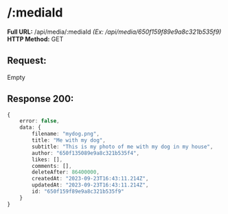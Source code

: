 # /:mediaId
**Full URL:** /api/media/:mediaId *(Ex: /api/media/650f159f89e9a8c321b535f9)*  
**HTTP Method:** GET  
## Request:
Empty
## Response **200**:
```ts
{
    error: false,
    data: {
        filename: "mydog.png",
        title: "Me with my dog",
        subtitle: "This is my photo of me with my dog in my house",
        author: "650f135089e9a8c321b535f4",
        likes: [],
        comments: [],
        deleteAfter: 86400000,
        createdAt: "2023-09-23T16:43:11.214Z",
        updatedAt: "2023-09-23T16:43:11.214Z",
        id: "650f159f89e9a8c321b535f9"
    }
}
```